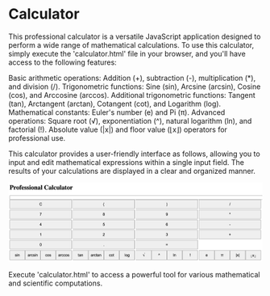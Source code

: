# Calculator

This professional calculator is a versatile JavaScript application designed to perform a wide range of mathematical calculations. To use this calculator, simply execute the 'calculator.html' file in your browser, and you'll have access to the following features:

Basic arithmetic operations: Addition (+), subtraction (-), multiplication (*), and division (/).
Trigonometric functions: Sine (sin), Arcsine (arcsin), Cosine (cos), and Arccosine (arccos).
Additional trigonometric functions: Tangent (tan), Arctangent (arctan), Cotangent (cot), and Logarithm (log).
Mathematical constants: Euler's number (e) and Pi (π).
Advanced operations: Square root (√), exponentiation (^), natural logarithm (ln), and factorial (!).
Absolute value (|x|) and floor value (⌊x⌋) operators for professional use.

This calculator provides a user-friendly interface as follows, allowing you to input and edit mathematical expressions within a single input field. The results of your calculations are displayed in a clear and organized manner.

<img src="calculator_image.png">




Execute 'calculator.html' to access a powerful tool for various mathematical and scientific computations.
